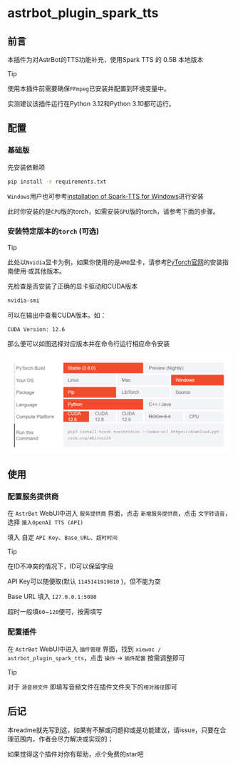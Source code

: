 # astrbot_plugin_spark_tts

## 前言

本插件为对AstrBot的TTS功能补充，使用Spark TTS 的 0.5B 本地版本

>[!TIP]
>使用本插件前需要确保`FFmpeg`已安装并配置到环境变量中。
>
>实测建议该插件运行在Python 3.12和Python 3.10都可运行。

## 配置

### 基础版 

先安装依赖项
```bash
pip install -r requirements.txt
```

`Windows`用户也可参考[installation of Spark-TTS for Windows](https://github.com/SparkAudio/Spark-TTS/issues/5)进行安装

此时你安装的是`CPU`版的torch，如需安装`GPU`版的torch，请参考下面的步骤。

### 安装特定版本的`torch` (可选)

>[!TIP]
>此处以`Nvidia`显卡为例，如果你使用的是`AMD`显卡，请参考[PyTorch官网](https://pytorch.org/get-started/locally/)的安装指南使用·或其他版本。

先检查是否安装了正确的显卡驱动和CUDA版本
```bash
nvidia-smi
```

可以在输出中查看CUDA版本。如：
```
CUDA Version: 12.6
```

那么便可以如图选择对应版本并在命令行运行相应命令安装

<img src="./img1.png" alt="torch安装" ></img>

## 使用

### 配置服务提供商

在 `AstrBot` WebUI中进入 `服务提供商` 界面，点击 `新增服务提供商`，点击 `文字转语音`，选择 `接入OpenAI TTS (API)`

填入 自定 `API Key`、`Base_URL`、`超时时间`

>[!TIP]
>在ID不冲突的情况下，ID可以保留字段
>
>API Key可以随便取(默认 `1145141919810` )，但不能为空
>
>Base URL 填入 `127.0.0.1:5080` 
>
>超时一般填`60`~`120`便可，按需填写

### 配置插件

在 `AstrBot` WebUI中进入 `插件管理` 界面，找到 `xiewoc / astrbot_plugin_spark_tts`，点击 `操作` -> `插件配置` 按需调整即可

>[!TIP]
>对于 `源音频文件` 即填写音频文件在插件文件夹下的`相对路径`即可

## 后记

本readme就先写到这，如果有不解或问题抑或是功能建议，请issue，只要在合理范围内，作者会尽力解决或实现的；

如果觉得这个插件对你有帮助，点个免费的star吧